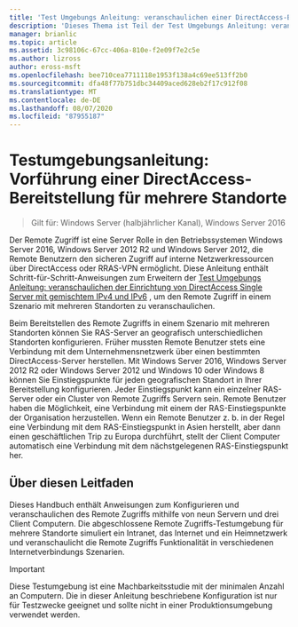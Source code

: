 ```yaml
---
title: 'Test Umgebungs Anleitung: veranschaulichen einer DirectAccess-Bereitstellung mit mehreren Standorten'
description: 'Dieses Thema ist Teil der Test Umgebungs Anleitung: veranschaulichen einer DirectAccess-Bereitstellung für mehrere Standorte für Windows Server 2016'
manager: brianlic
ms.topic: article
ms.assetid: 3c98106c-67cc-406a-810e-f2e09f7e2c5e
ms.author: lizross
author: eross-msft
ms.openlocfilehash: bee710cea7711118e1953f138a4c69ee513ff2b0
ms.sourcegitcommit: dfa48f77b751dbc34409aced628eb2f17c912f08
ms.translationtype: MT
ms.contentlocale: de-DE
ms.lasthandoff: 08/07/2020
ms.locfileid: "87955187"
---
```

# <a name="test-lab-guide-demonstrate-a-directaccess-multisite-deployment"></a>Testumgebungsanleitung: Vorführung einer DirectAccess-Bereitstellung für mehrere Standorte

>Gilt für: Windows Server (halbjährlicher Kanal), Windows Server 2016

Der Remote Zugriff ist eine Server Rolle in den Betriebssystemen Windows Server 2016, Windows Server 2012 R2 und Windows Server 2012, die Remote Benutzern den sicheren Zugriff auf interne Netzwerkressourcen über DirectAccess oder RRAS-VPN ermöglicht. Diese Anleitung enthält Schritt-für-Schritt-Anweisungen zum Erweitern der [Test Umgebungs Anleitung: veranschaulichen der Einrichtung von DirectAccess Single Server mit gemischtem IPv4 und IPv6](https://go.microsoft.com/fwlink/p/?LinkId=237004) , um den Remote Zugriff in einem Szenario mit mehreren Standorten zu veranschaulichen.

Beim Bereitstellen des Remote Zugriffs in einem Szenario mit mehreren Standorten können Sie RAS-Server an geografisch unterschiedlichen Standorten konfigurieren. Früher mussten Remote Benutzer stets eine Verbindung mit dem Unternehmensnetzwerk über einen bestimmten DirectAccess-Server herstellen. Mit Windows Server 2016, Windows Server 2012 R2 oder Windows Server 2012 und Windows 10 oder Windows 8 können Sie Einstiegspunkte für jeden geografischen Standort in Ihrer Bereitstellung konfigurieren. Jeder Einstiegspunkt kann ein einzelner RAS-Server oder ein Cluster von Remote Zugriffs Servern sein. Remote Benutzer haben die Möglichkeit, eine Verbindung mit einem der RAS-Einstiegspunkte der Organisation herzustellen. Wenn ein Remote Benutzer z. b. in der Regel eine Verbindung mit dem RAS-Einstiegspunkt in Asien herstellt, aber dann einen geschäftlichen Trip zu Europa durchführt, stellt der Client Computer automatisch eine Verbindung mit dem nächstgelegenen RAS-Einstiegspunkt her.

## <a name="about-this-guide"></a>Über diesen Leitfaden
Dieses Handbuch enthält Anweisungen zum Konfigurieren und veranschaulichen des Remote Zugriffs mithilfe von neun Servern und drei Client Computern. Die abgeschlossene Remote Zugriffs-Testumgebung für mehrere Standorte simuliert ein Intranet, das Internet und ein Heimnetzwerk und veranschaulicht die Remote Zugriffs Funktionalität in verschiedenen Internetverbindungs Szenarien.

> [!IMPORTANT]
> Diese Testumgebung ist eine Machbarkeitsstudie mit der minimalen Anzahl an Computern. Die in dieser Anleitung beschriebene Konfiguration ist nur für Testzwecke geeignet und sollte nicht in einer Produktionsumgebung verwendet werden.




